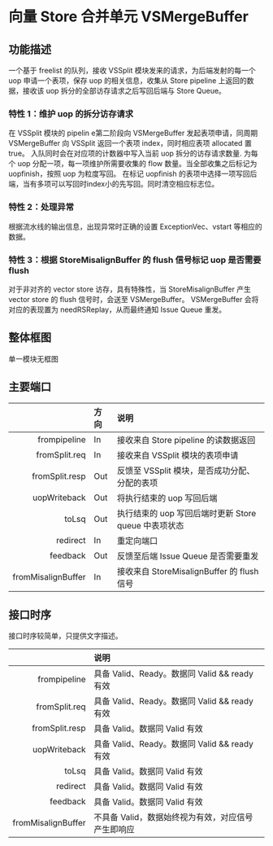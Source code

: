 # 向量 Store 合并单元 VSMergeBuffer

## 功能描述

一个基于 freelist 的队列，接收 VSSplit 模块发来的请求，为后端发射的每一个 uop 申请一个表项，保存 uop 的相关信息，收集从 Store pipeline 上返回的数据，接收该 uop 拆分的全部访存请求之后写回后端与 Store Queue。

### 特性 1：维护 uop 的拆分访存请求 

在 VSSplit 模块的 pipelin e第二阶段向 VSMergeBuffer 发起表项申请，同周期 VSMergeBuffer 向 VSSplit 返回一个表项 index，同时相应表项 allocated 置 true。
入队同时会在对应项的计数器中写入当前 uop 拆分的访存请求数量.
为每个 uop 分配一项，每一项维护所需要收集的 flow 数量。当全部收集之后标记为 uopfinish，按照 uop 为粒度写回。
在标记 uopfinish 的表项中选择一项写回后端，当有多项可以写回时index小的先写回。同时清空相应标志位。

### 特性 2：处理异常

根据流水线的输出信息，出现异常时正确的设置 ExceptionVec、vstart 等相应的数据。

### 特性 3：根据 StoreMisalignBuffer 的 flush 信号标记 uop 是否需要 flush

对于非对齐的 vector store 访存，具有特殊性，当 StoreMisalignBuffer 产生 vector store 的 flush 信号时，会送至 VSMergeBuffer。
VSMergeBuffer 会将对应的表现置为 needRSReplay，从而最终通知 Issue Queue 重发。


## 整体框图
单一模块无框图

## 主要端口

|                       | 方向 | 说明 |
|------:                |:-----|:-----|
|frompipeline           |In   |接收来自 Store pipeline 的读数据返回              |
|fromSplit.req          |In   |接收来自 VSSplit 模块的表项申请                   |
|fromSplit.resp         |Out  |反馈至 VSSplit 模块，是否成功分配、分配的表项      |
|uopWriteback           |Out  |将执行结束的 uop 写回后端                         |
|toLsq                  |Out  |执行结束的 uop 写回后端时更新 Store queue 中表项状态 |
|redirect               |In   |重定向端口                                     |
|feedback               |Out  |反馈至后端 Issue Queue 是否需要重发             |
|fromMisalignBuffer     |In   |接收来自 StoreMisalignBuffer 的 flush 信号     |

## 接口时序

接口时序较简单，只提供文字描述。

|                       | 说明 |
|------:                |:-----|
|frompipeline           |具备 Valid、Ready。数据同 Valid && ready 有效               |
|fromSplit.req          |具备 Valid、Ready。数据同 Valid && ready 有效               |
|fromSplit.resp         |具备 Valid。数据同 Valid 有效                      |
|uopWriteback           |具备 Valid、Ready。数据同 Valid && ready 有效               |
|toLsq                  |具备 Valid。数据同 Valid 有效                      |
|redirect               |具备 Valid。数据同 Valid 有效                      |
|feedback               |具备 Valid。数据同 Valid 有效                      |
|fromMisalignBuffer     |不具备 Valid，数据始终视为有效，对应信号产生即响应    |

